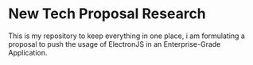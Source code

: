 # New Tech Proposal Research

This is my repository to keep everything in one place, i am formulating a proposal to push the usage of ElectronJS in an Enterprise-Grade Application.
